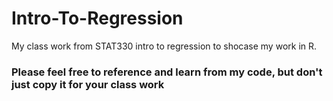# Intro-To-Regression
My class work from STAT330 intro to regression to shocase my work in R. 
### Please feel free to reference and learn from my code, but don't just copy it for your class work
